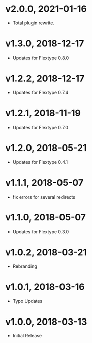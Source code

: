 # v2.0.0, 2021-01-16
* Total plugin rewrite.

# v1.3.0, 2018-12-17
* Updates for Flextype 0.8.0

# v1.2.2, 2018-12-17
* Updates for Flextype 0.7.4

# v1.2.1, 2018-11-19
* Updates for Flextype 0.7.0

# v1.2.0, 2018-05-21
* Updates for Flextype 0.4.1

# v1.1.1, 2018-05-07
* fix errors for several redirects

# v1.1.0, 2018-05-07
* Updates for Flextype 0.3.0

# v1.0.2, 2018-03-21
* Rebranding

# v1.0.1, 2018-03-16
* Typo Updates

# v1.0.0, 2018-03-13
* Initial Release

